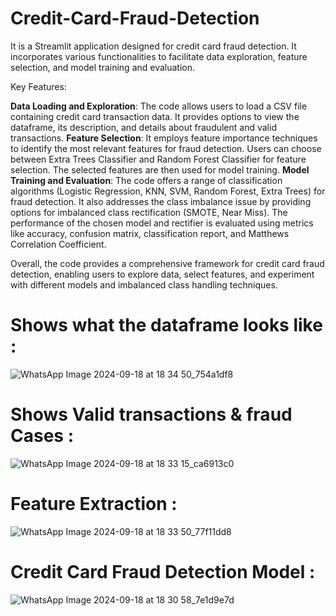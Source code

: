 # Credit-Card-Fraud-Detection
It is a Streamlit application designed for credit card fraud detection. It incorporates various functionalities to facilitate data exploration, feature selection, and model training and evaluation.

Key Features:

**Data Loading and Exploration**: The code allows users to load a CSV file containing credit card transaction data. It provides options to view the dataframe, its description, and details about fraudulent and valid transactions.
**Feature Selection**: It employs feature importance techniques to identify the most relevant features for fraud detection. Users can choose between Extra Trees Classifier and Random Forest Classifier for feature selection. The selected features are then used for model training.
**Model Training and Evaluation**: The code offers a range of classification algorithms (Logistic Regression, KNN, SVM, Random Forest, Extra Trees) for fraud detection. It also addresses the class imbalance issue by providing options for imbalanced class rectification (SMOTE, Near Miss). The performance of the chosen model and rectifier is evaluated using metrics like accuracy, confusion matrix, classification report, and Matthews Correlation Coefficient.

Overall, the code provides a comprehensive framework for credit card fraud detection, enabling users to explore data, select features, and experiment with different models and imbalanced class handling techniques.

# Shows what the dataframe looks like :
![WhatsApp Image 2024-09-18 at 18 34 50_754a1df8](https://github.com/user-attachments/assets/94ad7ba1-a804-4cb2-b80e-f608743de601)

# Shows Valid transactions & fraud Cases :
![WhatsApp Image 2024-09-18 at 18 33 15_ca6913c0](https://github.com/user-attachments/assets/e64c6d8e-37ba-4a8e-bb0c-db095fa4122f)

# Feature Extraction :
![WhatsApp Image 2024-09-18 at 18 33 50_77f11dd8](https://github.com/user-attachments/assets/3c8683fb-fd11-4748-9d0b-03631a6a33e2)

# Credit Card Fraud Detection Model :
![WhatsApp Image 2024-09-18 at 18 30 58_7e1d9e7d](https://github.com/user-attachments/assets/8c990795-7599-49fc-9828-94293c3a445d)




